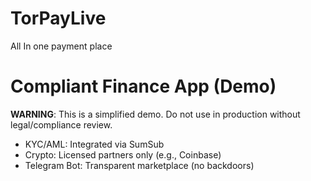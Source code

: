 # TorPayLive
All In one payment place 
# Compliant Finance App (Demo)  
**WARNING**: This is a simplified demo. Do not use in production without legal/compliance review.  
- KYC/AML: Integrated via SumSub  
- Crypto: Licensed partners only (e.g., Coinbase)  
- Telegram Bot: Transparent marketplace (no backdoors)  
